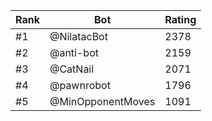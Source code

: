 Rank|Bot|Rating
---|---|---
#1|@NilatacBot|2378
#2|@anti-bot|2159
#3|@CatNail|2071
#4|@pawnrobot|1796
#5|@MinOpponentMoves|1091
